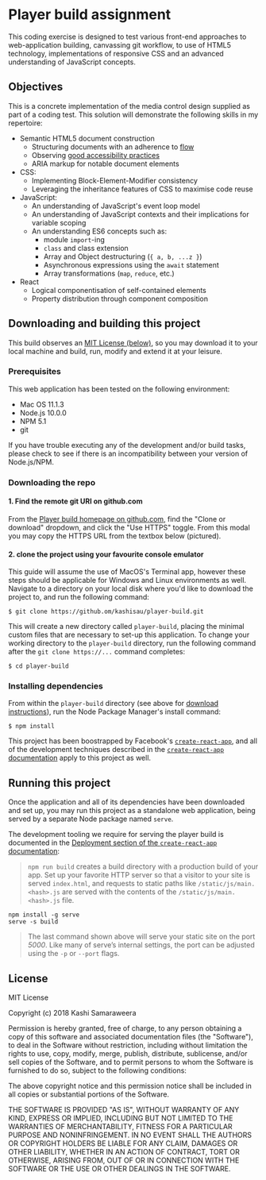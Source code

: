# Player build assignment
This coding exercise is designed to test various front-end approaches to web-application building, canvassing git workflow, to use of HTML5 technology, implementations of responsive CSS and an advanced understanding of JavaScript concepts.

## Objectives
This is a concrete implementation of the media control design supplied as part of a coding test. This solution will demonstrate the following skills in my repertoire:

* Semantic HTML5 document construction
  * Structuring documents with an adherence to [flow](https://developer.mozilla.org/en-US/docs/Web/Guide/HTML/Content_categories#Flow_content)
  * Observing [good accessibility practices](https://developer.mozilla.org/en-US/docs/Learn/Accessibility/HTML)
  * ARIA markup for notable document elements
* CSS:
  * Implementing Block-Element-Modifier consistency
  * Leveraging the inheritance features of CSS to maximise code reuse
* JavaScript:
  * An understanding of JavaScript's event loop model
  * An understanding of JavaScript contexts and their implications for variable scoping
  * An understanding ES6 concepts such as:
    * module `import`-ing
    * `class` and class extension
    * Array and Object destructuring (`{ a, b, ...z }`)
    * Asynchronous expressions using the `await` statement
    * Array transformations (`map`, `reduce`, etc.)
* React
  * Logical componentisation of self-contained elements
  * Property distribution through component composition

## Downloading and building this project
This build observes an [MIT License (below)](#mit-license), so you may download it to your local machine and build, run, modify and extend it at your leisure.

### Prerequisites
This web application has been tested on the following environment:
* Mac OS 11.1.3
* Node.js 10.0.0
* NPM 5.1
* git

If you have trouble executing any of the development and/or build tasks, please check to see if there is an incompatibility between your version of Node.js/NPM.

### Downloading the repo
#### 1. Find the remote git URI on github.com
From the [Player build homepage on github.com](https://github.com/kashisau/player-build), find the "Clone or download" dropdown, and click the "Use HTTPS" toggle. From this modal you may copy the HTTPS URL from the textbox below (pictured).

#### 2. clone the project using your favourite console emulator
This guide will assume the use of MacOS's Terminal app, however these steps should be applicable for Windows and Linux environments as well.
Navigate to a directory on your local disk where you'd like to download the project to, and run the following command:
```
$ git clone https://github.om/kashisau/player-build.git
```
This will create a new directory called `player-build`, placing the minimal custom files that are necessary to set-up this application. To change your working directory to the `player-build` directory, run the following command after the `git clone https://...` command completes:
```
$ cd player-build
```

### Installing dependencies
From within the `player-build` directory (see above for [download instructions](#downloading-the-repo)), run the Node Package Manager's install command:
```
$ npm install
```
This project has been boostrapped by Facebook's [`create-react-app`](https://github.com/facebook/create-react-app), and all of the development techniques described in the [`create-react-app` documentation](https://github.com/facebook/create-react-app/blob/master/packages/react-scripts/template/README.md) apply to this project as well.

## Running this project
Once the application and all of its dependencies have been downloaded and set up, you may run this project as a standalone web application, being served by a separate Node package named `serve`.

The development tooling we require for serving the player build is documented in the [Deployment section of the `create-react-app` documentation](https://github.com/facebook/create-react-app/blob/master/packages/react-scripts/template/README.md#deployment):

> `npm run build` creates a build directory with a production build of your app. Set up your favorite HTTP server so that a visitor to your site is served `index.html`, and requests to static paths like `/static/js/main.<hash>.js` are served with the contents of the `/static/js/main.<hash>.js` file.
```
npm install -g serve
serve -s build
```
> The last command shown above will serve your static site on the port *5000*. Like many of serve’s internal settings, the port can be adjusted using the `-p` or `--port` flags.

## License
MIT License

Copyright (c) 2018 Kashi Samaraweera

Permission is hereby granted, free of charge, to any person obtaining a copy of this software and associated documentation files (the "Software"), to deal in the Software without restriction, including without limitation the rights to use, copy, modify, merge, publish, distribute, sublicense, and/or sell copies of the Software, and to permit persons to whom the Software is furnished to do so, subject to the following conditions:

The above copyright notice and this permission notice shall be included in all copies or substantial portions of the Software.

THE SOFTWARE IS PROVIDED "AS IS", WITHOUT WARRANTY OF ANY KIND, EXPRESS OR IMPLIED, INCLUDING BUT NOT LIMITED TO THE WARRANTIES OF MERCHANTABILITY, FITNESS FOR A PARTICULAR PURPOSE AND NONINFRINGEMENT. IN NO EVENT SHALL THE AUTHORS OR COPYRIGHT HOLDERS BE LIABLE FOR ANY CLAIM, DAMAGES OR OTHER LIABILITY, WHETHER IN AN ACTION OF CONTRACT, TORT OR OTHERWISE, ARISING FROM, OUT OF OR IN CONNECTION WITH THE SOFTWARE OR THE USE OR OTHER DEALINGS IN THE SOFTWARE.